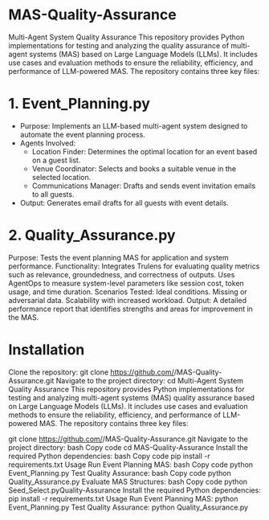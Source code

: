 # MAS-Quality-Assurance
Multi-Agent System Quality Assurance
This repository provides Python implementations for testing and analyzing the quality assurance of multi-agent systems (MAS) based on Large Language Models (LLMs). It includes use cases and evaluation methods to ensure the reliability, efficiency, and performance of LLM-powered MAS. The repository contains three key files:

# 1. Event_Planning.py
* Purpose: Implements an LLM-based multi-agent system designed to automate the event planning process.
* Agents Involved:
  * Location Finder: Determines the optimal location for an event based on a guest list.
  * Venue Coordinator: Selects and books a suitable venue in the selected location.
  * Communications Manager: Drafts and sends event invitation emails to all guests.
* Output: Generates email drafts for all guests with event details.
# 2. Quality_Assurance.py
Purpose: Tests the event planning MAS for application and system performance.
Functionality:
Integrates Trulens for evaluating quality metrics such as relevance, groundedness, and correctness of outputs.
Uses AgentOps to measure system-level parameters like session cost, token usage, and time duration.
Scenarios Tested:
Ideal conditions.
Missing or adversarial data.
Scalability with increased workload.
Output: A detailed performance report that identifies strengths and areas for improvement in the MAS.
# Installation
Clone the repository: git clone https://github.com/<your-username>/MAS-Quality-Assurance.git
Navigate to the project directory: cd Multi-Agent System Quality Assurance
This repository provides Python implementations for testing and analyzing multi-agent systems (MAS) quality assurance based on Large Language Models (LLMs). It includes use cases and evaluation methods to ensure the reliability, efficiency, and performance of LLM-powered MAS. The repository contains three key files:


git clone https://github.com/<your-username>/MAS-Quality-Assurance.git
Navigate to the project directory:
bash
Copy code
cd MAS-Quality-Assurance
Install the required Python dependencies:
bash
Copy code
pip install -r requirements.txt
Usage
Run Event Planning MAS:
bash
Copy code
python Event_Planning.py
Test Quality Assurance:
bash
Copy code
python Quality_Assurance.py
Evaluate MAS Structures:
bash
Copy code
python Seed_Select.pyQuality-Assurance
Install the required Python dependencies:
pip install -r requirements.txt
Usage
Run Event Planning MAS:
python Event_Planning.py
Test Quality Assurance:
python Quality_Assurance.py
